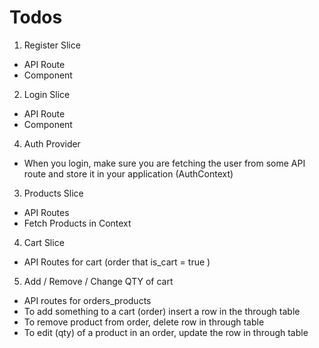 # Todos

1. Register Slice

- API Route
- Component

2. Login Slice

- API Route
- Component

4. Auth Provider

- When you login, make sure you are fetching the user from some API route and store it in your application (AuthContext)

3. Products Slice

- API Routes
- Fetch Products in Context

4. Cart Slice

- API Routes for cart (order that is_cart = true )

5. Add / Remove / Change QTY of cart

- API routes for orders_products
- To add something to a cart (order) insert a row in the through table
- To remove product from order, delete row in through table
- To edit (qty) of a product in an order, update the row in through table

